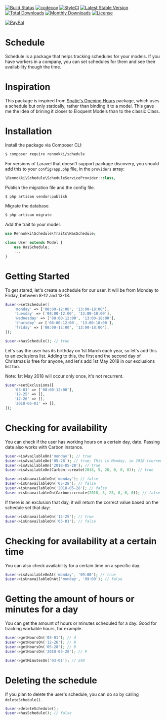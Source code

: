 [![Build Status](https://travis-ci.org/rennokki/schedule.svg?branch=master)](https://travis-ci.org/rennokki/schedule)
[![codecov](https://codecov.io/gh/rennokki/schedule/branch/master/graph/badge.svg)](https://codecov.io/gh/rennokki/schedule/branch/master)
[![StyleCI](https://github.styleci.io/repos/134363104/shield?branch=master)](https://github.styleci.io/repos/134363104)
[![Latest Stable Version](https://poser.pugx.org/rennokki/schedule/v/stable)](https://packagist.org/packages/rennokki/schedule)
[![Total Downloads](https://poser.pugx.org/rennokki/schedule/downloads)](https://packagist.org/packages/rennokki/schedule)
[![Monthly Downloads](https://poser.pugx.org/rennokki/schedule/d/monthly)](https://packagist.org/packages/rennokki/schedule)
[![License](https://poser.pugx.org/rennokki/schedule/license)](https://packagist.org/packages/rennokki/schedule)

[![PayPal](https://img.shields.io/badge/PayPal-donate-blue.svg)](https://paypal.me/rennokki)

# Schedule
Schedule is a package that helps tracking schedules for your models. If you have workers in a company, you can set schedules for them and see their availability though the time.

# Inspiration
This package is inspired from [Spatie's Opening Hours](https://github.com/spatie/opening-hours) package, which uses a schedule but only statically, rather than binding it to a model. This gave me the idea of brining it closer to Eloquent Models than to the classic Class.

# Installation
Install the package via Composer CLI:
```bash
$ composer require rennokki/schedule
```

For versions of Laravel that doesn't support package discovery, you should add this to your `config/app.php` file, in the `providers` array:
```php
\Rennokki\Schedule\ScheduleServiceProvider::class,
```

Publish the migration file and the config file.
```bash
$ php artisan vendor:publish
```

Migrate the database.
```bash
$ php artisan migrate
```

Add the trait to your model.
```php
use Rennokki\Schedule\Traits\HasSchedule;

class User extends Model {
    use HasSchedule;
    ...
}
```

# Getting Started
To get stared, let's create a schedule for our user. It will be from Monday to Friday, between 8-12 and 13-18.
```php
$user->setSchedule([
    'monday' => ['08:00-12:00', '13:00-18:00'],
    'tuesday' => ['08:00-12:00', '13:00-18:00'],
    'wednesday' => ['08:00-12:00', '13:00-18:00'],
    'thursday' => ['08:00-12:00', '13:00-18:00'],
    'friday' => ['08:00-12:00', '13:00-18:00'],
]);

$user->hasSchedule(); // true
```

Let's  say the user has its birthday on 1st March each year, so let's add this to an exclusions list. Adding to this, the first and the second day of Christmas is free for anyone, and let's add 1st May 2018 in our exclusions list too. 

Note: 1st May 2018 will occur only once, it's not recurrent.
```php
$user->setExclusions([
    '03-01' => ['08:00-12:00'],
    '12-25' => [],
    '12-26' => [],
    '2018-05-01' => [],
]);
```

# Checking for availability
You can check if the user has working hours on a certain day, date. Passing date also works with Carbon instance.
```php
$user->isAvailableOn('monday'); // true
$user->isAvailableOn('05-28'); // true; This is Monday, in 2018 (current year)
$user->isAvailableOn('2018-05-28'); // true
$user->isAvailableOn(Carbon::create(2018, 5, 28, 0, 0, 0)); // true

$user->isUnavailableOn('monday'); // false
$user->isUnavailableOn('05-28'); // false
$user->isUnavailableOn('2018-05-28'); // false
$user->isUnavailableOn(Carbon::create(2018, 5, 28, 0, 0, 0)); // false
```

If there is an exclusion that day, it will return the correct value based on the schedule set that day:
```php
$user->isUnavailableOn('12-25'); // true
$user->isUnavailableOn('03-01'); // false
```

# Checking for availability at a certain time
You can also check availability for a certain time on a specific day.
```php
$user->isAvailableOnAt('monday', '09:00'); // true
$user->isUnavailableOnAt('monday', '09:00'); // false
```

# Getting the amount of hours or minutes for a day
You can get the amount of hours or minutes scheduled for a day. Good for tracking workable hours, for example.
```php
$user->getHoursOn('03-01'); // 4
$user->getHoursOn('12-26'); // 0
$user->getHoursOn('05-28'); // 9
$user->getHoursOn('2018-05-28'); // 9

$user->getMinutesOn('03-01'); // 240
```

# Deleting the schedule
If you plan to delete the user's schedule, you can do so by calling `deleteSchedule()`.
```php
$user->deleteSchedule();
$user->hasSchedule(); // false
```
